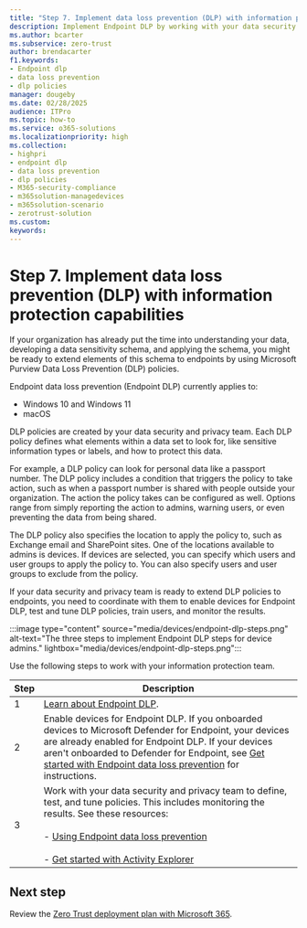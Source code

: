 ```yaml
---
title: "Step 7. Implement data loss prevention (DLP) with information protection capabilities"
description: Implement Endpoint DLP by working with your data security and privacy team to create DLP policies for your organization.    
ms.author: bcarter
ms.subservice: zero-trust
author: brendacarter
f1.keywords:
- Endpoint dlp
- data loss prevention
- dlp policies
manager: dougeby
ms.date: 02/28/2025
audience: ITPro
ms.topic: how-to
ms.service: o365-solutions
ms.localizationpriority: high
ms.collection:
- highpri
- endpoint dlp
- data loss prevention
- dlp policies 
- M365-security-compliance
- m365solution-managedevices
- m365solution-scenario
- zerotrust-solution
ms.custom: 
keywords: 
---
```


# Step 7. Implement data loss prevention (DLP) with information protection capabilities

If your organization has already put the time into understanding your data, developing a data sensitivity schema, and applying the schema, you might be ready to extend elements of this schema to endpoints by using Microsoft Purview Data Loss Prevention (DLP) policies.

Endpoint data loss prevention (Endpoint DLP) currently applies to:

- Windows 10 and Windows 11
- macOS

DLP policies are created by your data security and privacy team. Each DLP policy defines what elements within a data set to look for, like sensitive information types or labels, and how to protect this data.

For example, a DLP policy can look for personal data like a passport number. The DLP policy includes a condition that triggers the policy to take action, such as when a passport number is shared with people outside your organization. The action the policy takes can be configured as well. Options range from simply reporting the action to admins, warning users, or even preventing the data from being shared.

The DLP policy also specifies the location to apply the policy to, such as Exchange email and SharePoint sites. One of the locations available to admins is devices. If devices are selected, you can specify which users and user groups to apply the policy to. You can also specify users and user groups to exclude from the policy.

If your data security and privacy team is ready to extend DLP policies to endpoints, you need to coordinate with them to enable devices for Endpoint DLP, test and tune DLP policies, train users, and monitor the results.

:::image type="content" source="media/devices/endpoint-dlp-steps.png" alt-text="The three steps to implement Endpoint DLP steps for device admins." lightbox="media/devices/endpoint-dlp-steps.png":::

Use the following steps to work with your information protection team.

|Step  |Description  |
|---------|---------|
|1     |  [Learn about Endpoint DLP](/purview/endpoint-dlp-learn-about).        |
|2     | Enable devices for Endpoint DLP. If you onboarded devices to Microsoft Defender for Endpoint, your devices are already enabled for Endpoint DLP. If your devices aren't onboarded to Defender for Endpoint, see [Get started with Endpoint data loss prevention](/purview/endpoint-dlp-getting-started) for instructions.|
|3     |   Work with your data security and privacy team to define, test, and tune policies. This includes monitoring the results. See these resources: <br><br> - [Using Endpoint data loss prevention](/purview/endpoint-dlp-using) <br><br> - [Get started with Activity Explorer](/purview/data-classification-activity-explorer)    |

## Next step

Review the [Zero Trust deployment plan with Microsoft 365](microsoft-365-zero-trust.md).
